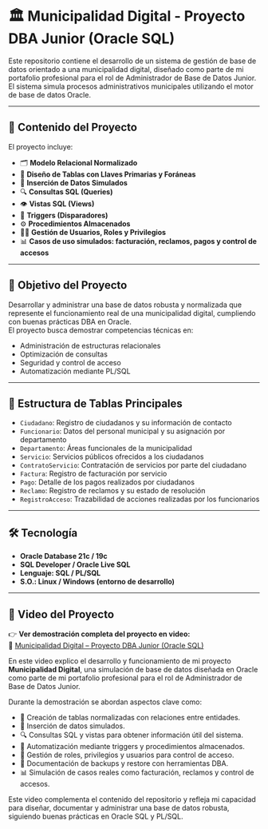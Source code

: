 # 🏛️ Municipalidad Digital - Proyecto DBA Junior (Oracle SQL)

Este repositorio contiene el desarrollo de un sistema de gestión de base de datos orientado a una municipalidad digital, diseñado como parte de mi portafolio profesional para el rol de Administrador de Base de Datos Junior.  
El sistema simula procesos administrativos municipales utilizando el motor de base de datos Oracle.

---

## 📘 Contenido del Proyecto

El proyecto incluye:

- 🗂️ **Modelo Relacional Normalizado**
- 🧱 **Diseño de Tablas con Llaves Primarias y Foráneas**
- 🧾 **Inserción de Datos Simulados**
- 🔍 **Consultas SQL (Queries)**
- 👁️ **Vistas SQL (Views)**
- 🔄 **Triggers (Disparadores)**
- ⚙️ **Procedimientos Almacenados**
- 🧑‍💻 **Gestión de Usuarios, Roles y Privilegios**
- 📊 **Casos de uso simulados: facturación, reclamos, pagos y control de accesos**

---

## 🧠 Objetivo del Proyecto

Desarrollar y administrar una base de datos robusta y normalizada que represente el funcionamiento real de una municipalidad digital, cumpliendo con buenas prácticas DBA en Oracle.  
El proyecto busca demostrar competencias técnicas en:

- Administración de estructuras relacionales
- Optimización de consultas
- Seguridad y control de acceso
- Automatización mediante PL/SQL

---

## 🧩 Estructura de Tablas Principales

- `Ciudadano`: Registro de ciudadanos y su información de contacto
- `Funcionario`: Datos del personal municipal y su asignación por departamento
- `Departamento`: Áreas funcionales de la municipalidad
- `Servicio`: Servicios públicos ofrecidos a los ciudadanos
- `ContratoServicio`: Contratación de servicios por parte del ciudadano
- `Factura`: Registro de facturación por servicio
- `Pago`: Detalle de los pagos realizados por ciudadanos
- `Reclamo`: Registro de reclamos y su estado de resolución
- `RegistroAcceso`: Trazabilidad de acciones realizadas por los funcionarios

---

## 🛠️ Tecnología

- **Oracle Database 21c / 19c**
- **SQL Developer / Oracle Live SQL**
- **Lenguaje: SQL / PL/SQL**
- **S.O.: Linux / Windows (entorno de desarrollo)**

---

## 🎥 Video del Proyecto

👉 **Ver demostración completa del proyecto en video:**  
📎 [Municipalidad Digital – Proyecto DBA Junior (Oracle SQL)](https://drive.google.com/file/d/1EuTtW2otzXeniSLD5QFFf1VDBjq0axKI/view)

En este video explico el desarrollo y funcionamiento de mi proyecto **Municipalidad Digital**, una simulación de base de datos diseñada en Oracle como parte de mi portafolio profesional para el rol de Administrador de Base de Datos Junior.

Durante la demostración se abordan aspectos clave como:

- 🧱 Creación de tablas normalizadas con relaciones entre entidades.
- 🧾 Inserción de datos simulados.
- 🔍 Consultas SQL y vistas para obtener información útil del sistema.
- 🔄 Automatización mediante triggers y procedimientos almacenados.
- 🔐 Gestión de roles, privilegios y usuarios para control de acceso.
- 💾 Documentación de backups y restore con herramientas DBA.
- 📊 Simulación de casos reales como facturación, reclamos y control de accesos.

Este video complementa el contenido del repositorio y refleja mi capacidad para diseñar, documentar y administrar una base de datos robusta, siguiendo buenas prácticas en Oracle SQL y PL/SQL.
